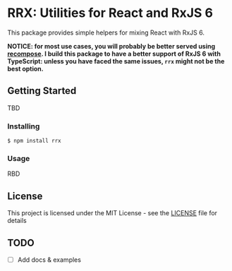 # RRX: Utilities for React and RxJS 6

This package provides simple helpers for mixing React with RxJS 6.

**NOTICE: for most use cases, you will probably be better served using [recompose]. I build this package to have a better support of RxJS 6 with TypeScript: unless you have faced the same issues, `rrx` might not be the best option.**

## Getting Started

TBD

### Installing

```
$ npm install rrx
```

### Usage

RBD

## License

This project is licensed under the MIT License - see the [LICENSE](LICENSE) file for details

## TODO

- [ ] Add docs & examples

[recompose]: https://github.com/acdlite/recompose

